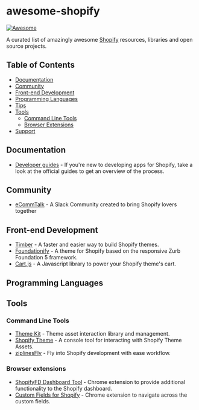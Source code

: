 # awesome-shopify

[![Awesome](https://cdn.rawgit.com/sindresorhus/awesome/d7305f38d29fed78fa85652e3a63e154dd8e8829/media/badge.svg)](https://github.com/sindresorhus/awesome)

A curated list of amazingly awesome [Shopify](https://www.shopify.com/) resources, libraries and open source projects.

## Table of Contents

- [Documentation](#documentation)
- [Community](#community)
- [Front-end Development](#front-end-development)
- [Programming Languages](#programming-languages)
- [Tips](#tips)
- [Tools](#tools)
	- [Command Line Tools](#command-line-tools)
	- [Browser Extensions](#browser-extensions)
- [Support](#support)

## Documentation

- [Developer guides](https://docs.shopify.com/api/guides) - If you're new to developing apps for Shopify, take a look at the official guides to get an overview of the process.

## Community
- [eCommTalk](http://ecommtalk.com/shopify/) - A Slack Community created to bring Shopify lovers together

## Front-end Development

- [Timber](https://github.com/Shopify/Timber) - A faster and easier way to build Shopify themes.
- [Foundationify](https://github.com/lukebussey/foundationify) - A theme for Shopify based on the responsive Zurb Foundation 5 framework.
- [Cart.js](https://cartjs.org/) - A Javascript library to power your Shopify theme's cart.

## Programming Languages

## Tools

### Command Line Tools
- [Theme Kit](https://github.com/Shopify/themekit) - Theme asset interaction library and management.
- [Shopify Theme](https://github.com/shopify/shopify_theme) - A console tool for interacting with Shopify Theme Assets.
- [ziplinesFly](http://ziplines.pixelcab.in/) - Fly into Shopify development with ease workflow.

### Browser extensions
- [ShopifyFD Dashboard Tool](https://github.com/freakdesign/shopifyFD) - Chrome extension to provide additional functionality to the Shopify dashboard.
- [Custom Fields for Shopify](https://github.com/freakdesign/shopify-custom-fields) - Chrome extension to navigate across the custom fields. 